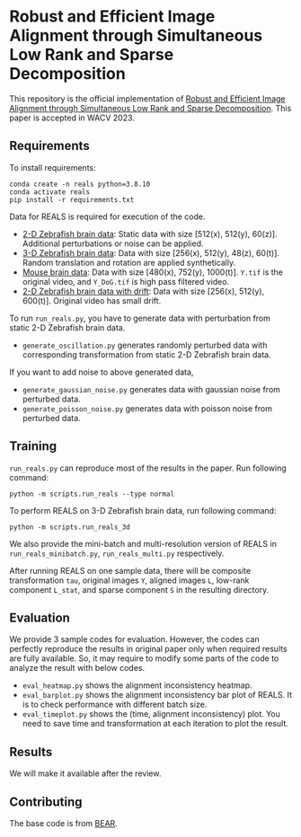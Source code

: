 # Robust and Efficient Image Alignment through Simultaneous Low Rank and Sparse Decomposition

This repository is the official implementation of [Robust and Efficient Image Alignment through Simultaneous Low Rank and Sparse Decomposition](). This paper is accepted in WACV 2023.

## Requirements

To install requirements:

```setup
conda create -n reals python=3.8.10
conda activate reals
pip install -r requirements.txt
```

Data for REALS is required for execution of the code. 
- [2-D Zebrafish brain data](): Static data with size [512(x), 512(y), 60(z)]. Additional perturbations or noise can be applied.
- [3-D Zebrafish brain data](): Data with size [256(x), 512(y), 48(z), 60(t)]. Random translation and rotation are applied synthetically.
- [Mouse brain data](): Data with size [480(x), 752(y), 1000(t)]. `Y.tif` is the original video, and `Y_DoG.tif` is high pass filtered video.
- [2-D Zebrafish brain data with drift](): Data with size [256(x), 512(y), 600(t)]. Original video has small drift.

To run `run_reals.py`, you have to generate data with perturbation from static 2-D Zebrafish brain data. 
- `generate_oscillation.py` generates randomly perturbed data with corresponding transformation from static 2-D Zebrafish brain data.

If you want to add noise to above generated data,
- `generate_gaussian_noise.py` generates data with gaussian noise from perturbed data.
- `generate_poisson_noise.py` generates data with poisson noise from perturbed data.

## Training

`run_reals.py` can reproduce most of the results in the paper. Run following command:
```run_reals
python -m scripts.run_reals --type normal
```
To perform REALS on 3-D Zebrafish brain data, run following command: 
```run_reals_3d
python -m scripts.run_reals_3d
```
We also provide the mini-batch and multi-resolution version of REALS in `run_reals_minibatch.py`, `run_reals_multi.py` respectively.

After running REALS on one sample data, there will be composite transformation `tau`, original images `Y`, aligned images `L`,
low-rank component `L_stat`, and sparse component `S` in the resulting directory.

## Evaluation

We provide 3 sample codes for evaluation. However, the codes can perfectly reproduce the results in original paper only when
required results are fully available. So, it may require to modify some parts of the code to analyze the result with below codes.
- `eval_heatmap.py` shows the alignment inconsistency heatmap.  
- `eval_barplot.py` shows the alignment inconsistency bar plot of REALS. It is to check performance with different batch size.
- `eval_timeplot.py` shows the (time, alignment inconsistency) plot. You need to save time and transformation at each iteration to plot the result.

## Results
We will make it available after the review.

## Contributing
The base code is from [BEAR](https://github.com/NICALab/BEAR).
